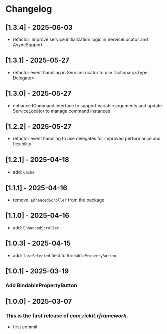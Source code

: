 # Changelog
## [1.3.4] - 2025-06-03
- refactor: improve service initialization logic in ServiceLocator and AsyncSupport
## [1.3.1] - 2025-05-27
- refactor event handling in ServiceLocator to use Dictionary<Type, Delegate>
## [1.3.0] - 2025-05-27
- enhance ICommand interface to support variable arguments and update ServiceLocator to manage command instances
## [1.2.2] - 2025-05-27
- refactor event handling to use delegates for improved performance and flexibility
## [1.2.1] - 2025-04-18
- add: `Cache`
## [1.1.1] - 2025-04-16
- remove: `EnhancedScroller` from the package
## [1.1.0] - 2025-04-16
- add: `EnhancedScroller`
## [1.0.3] - 2025-04-15
- add: `lastSelected` field to `BindablePropertyButton`
## [1.0.1] - 2025-03-19
### Add BindablePropertyButton
## [1.0.0] - 2025-03-07
### This is the first release of *com.rickit.rframework*.
- first commit